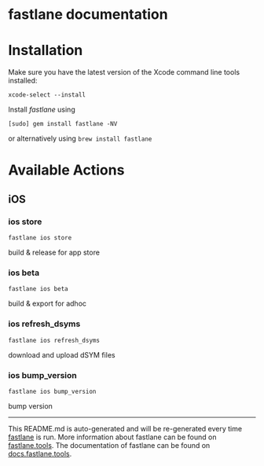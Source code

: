 fastlane documentation
================
# Installation

Make sure you have the latest version of the Xcode command line tools installed:

```
xcode-select --install
```

Install _fastlane_ using
```
[sudo] gem install fastlane -NV
```
or alternatively using `brew install fastlane`

# Available Actions
## iOS
### ios store
```
fastlane ios store
```
build & release for app store
### ios beta
```
fastlane ios beta
```
build & export for adhoc
### ios refresh_dsyms
```
fastlane ios refresh_dsyms
```
download and upload dSYM files
### ios bump_version
```
fastlane ios bump_version
```
bump version

----

This README.md is auto-generated and will be re-generated every time [fastlane](https://fastlane.tools) is run.
More information about fastlane can be found on [fastlane.tools](https://fastlane.tools).
The documentation of fastlane can be found on [docs.fastlane.tools](https://docs.fastlane.tools).
